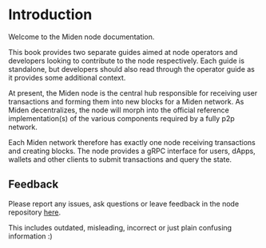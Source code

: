 # Introduction

Welcome to the Miden node documentation.

This book provides two separate guides aimed at node operators and developers looking to contribute to the node
respectively. Each guide is standalone, but developers should also read through the operator guide as it provides some
additional context.

At present, the Miden node is the central hub responsible for receiving user transactions and forming them into new
blocks for a Miden network. As Miden decentralizes, the node will morph into the official reference implementation(s) of
the various components required by a fully p2p network.

Each Miden network therefore has exactly one node receiving transactions and creating blocks. The node provides a gRPC
interface for users, dApps, wallets and other clients to submit transactions and query the state.

## Feedback

Please report any issues, ask questions or leave feedback in the node repository
[here](https://github.com/0xmiden/miden-node/issues/new/choose).

This includes outdated, misleading, incorrect or just plain confusing information :)
